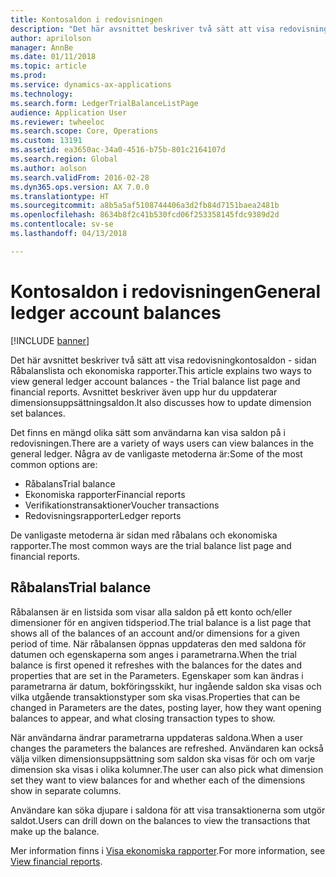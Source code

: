```yaml
---
title: Kontosaldon i redovisningen
description: "Det här avsnittet beskriver två sätt att visa redovisningkontosaldon - sidan Råbalanslista och ekonomiska rapporter. Avsnittet beskriver även upp hur du uppdaterar dimensionsuppsättningsaldon."
author: aprilolson
manager: AnnBe
ms.date: 01/11/2018
ms.topic: article
ms.prod: 
ms.service: dynamics-ax-applications
ms.technology: 
ms.search.form: LedgerTrialBalanceListPage
audience: Application User
ms.reviewer: twheeloc
ms.search.scope: Core, Operations
ms.custom: 13191
ms.assetid: ea3650ac-34a0-4516-b75b-801c2164107d
ms.search.region: Global
ms.author: aolson
ms.search.validFrom: 2016-02-28
ms.dyn365.ops.version: AX 7.0.0
ms.translationtype: HT
ms.sourcegitcommit: a8b5a5af5108744406a3d2fb84d7151baea2481b
ms.openlocfilehash: 8634b8f2c41b530fcd06f253358145fdc9389d2d
ms.contentlocale: sv-se
ms.lasthandoff: 04/13/2018

---
```


# <a name="general-ledger-account-balances"></a><span data-ttu-id="bcd5d-104">Kontosaldon i redovisningen</span><span class="sxs-lookup"><span data-stu-id="bcd5d-104">General ledger account balances</span></span>

[!INCLUDE [banner](../includes/banner.md)]

<span data-ttu-id="bcd5d-105">Det här avsnittet beskriver två sätt att visa redovisningkontosaldon - sidan Råbalanslista och ekonomiska rapporter.</span><span class="sxs-lookup"><span data-stu-id="bcd5d-105">This article explains two ways to view general ledger account balances -  the Trial balance list page and financial reports.</span></span> <span data-ttu-id="bcd5d-106">Avsnittet beskriver även upp hur du uppdaterar dimensionsuppsättningsaldon.</span><span class="sxs-lookup"><span data-stu-id="bcd5d-106">It also discusses how to update dimension set balances.</span></span>

<span data-ttu-id="bcd5d-107">Det finns en mängd olika sätt som användarna kan visa saldon på i redovisningen.</span><span class="sxs-lookup"><span data-stu-id="bcd5d-107">There are a variety of ways users can view balances in the general ledger.</span></span> <span data-ttu-id="bcd5d-108">Några av de vanligaste metoderna är:</span><span class="sxs-lookup"><span data-stu-id="bcd5d-108">Some of the most common options are:</span></span>

-   <span data-ttu-id="bcd5d-109">Råbalans</span><span class="sxs-lookup"><span data-stu-id="bcd5d-109">Trial balance</span></span>
-   <span data-ttu-id="bcd5d-110">Ekonomiska rapporter</span><span class="sxs-lookup"><span data-stu-id="bcd5d-110">Financial reports</span></span>
-   <span data-ttu-id="bcd5d-111">Verifikationstransaktioner</span><span class="sxs-lookup"><span data-stu-id="bcd5d-111">Voucher transactions</span></span>
-   <span data-ttu-id="bcd5d-112">Redovisningsrapporter</span><span class="sxs-lookup"><span data-stu-id="bcd5d-112">Ledger reports</span></span>

<span data-ttu-id="bcd5d-113">De vanligaste metoderna är sidan med råbalans och ekonomiska rapporter.</span><span class="sxs-lookup"><span data-stu-id="bcd5d-113">The most common ways are the trial balance list page and financial reports.</span></span>

## <a name="trial-balance"></a><span data-ttu-id="bcd5d-114">Råbalans</span><span class="sxs-lookup"><span data-stu-id="bcd5d-114">Trial balance</span></span>
<span data-ttu-id="bcd5d-115">Råbalansen är en listsida som visar alla saldon på ett konto och/eller dimensioner för en angiven tidsperiod.</span><span class="sxs-lookup"><span data-stu-id="bcd5d-115">The trial balance is a list page that shows all of the balances of an account and/or dimensions for a given period of time.</span></span> <span data-ttu-id="bcd5d-116">När råbalansen öppnas uppdateras den med saldona för datumen och egenskaperna som anges i parametrarna.</span><span class="sxs-lookup"><span data-stu-id="bcd5d-116">When the trial balance is first opened it refreshes with the balances for the dates and properties that are set in the Parameters.</span></span> <span data-ttu-id="bcd5d-117">Egenskaper som kan ändras i parametrarna är datum, bokföringsskikt, hur ingående saldon ska visas och vilka utgående transaktionstyper som ska visas.</span><span class="sxs-lookup"><span data-stu-id="bcd5d-117">Properties that can be changed in Parameters are the dates, posting layer, how they want opening balances to appear, and what closing transaction types to show.</span></span> 

<span data-ttu-id="bcd5d-118">När användarna ändrar parametrarna uppdateras saldona.</span><span class="sxs-lookup"><span data-stu-id="bcd5d-118">When a user changes the parameters the balances are refreshed.</span></span> <span data-ttu-id="bcd5d-119">Användaren kan också välja vilken dimensionsuppsättning som saldon ska visas för och om varje dimension ska visas i olika kolumner.</span><span class="sxs-lookup"><span data-stu-id="bcd5d-119">The user can also pick what dimension set they want to view balances for and whether each of the dimensions show in separate columns.</span></span> 

<span data-ttu-id="bcd5d-120">Användare kan söka djupare i saldona för att visa transaktionerna som utgör saldot.</span><span class="sxs-lookup"><span data-stu-id="bcd5d-120">Users can drill down on the balances to view the transactions that make up the balance.</span></span>    

<span data-ttu-id="bcd5d-121">Mer information finns i [Visa ekonomiska rapporter](view-financial-reports.md).</span><span class="sxs-lookup"><span data-stu-id="bcd5d-121">For more information, see [View financial reports](view-financial-reports.md).</span></span>




